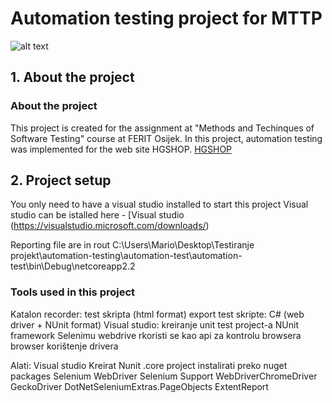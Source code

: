 # Automation testing project for MTTP
![alt text](https://github.com/mariodz95/automation-testing/tree/testing/assets/ferit.png)

## 1. About the project

### About the project


This project is created for the assignment at "Methods and Techinques of Software Testing" course at FERIT Osijek. 
In this project, automation testing was implemented for the web site HGSHOP. [HGSHOP](https://www.hgshop.hr/)


## 2. Project setup

You only need to have a visual studio installed to start this project
Visual studio can be istalled here - [Visual studio (https://visualstudio.microsoft.com/downloads/)

Reporting file are in rout C:\Users\Mario\Desktop\Testiranje projekt\automation-testing\automation-test\automation-test\bin\Debug\netcoreapp2.2


### Tools used in this project
Katalon recorder: test skripta (html format)
export test skripte: C# (web driver + NUnit format)
Visual studio: kreiranje unit test project-a
NUnit framework
Selenimu webdrive rkoristi se kao api za kontrolu browsera
browser korištenje drivera

Alati:
Visual studio
Kreirat Nunit .core project 
instalirati preko nuget packages
Selenium WebDriver
Selenium Support
WebDriverChromeDriver
GeckoDriver
DotNetSeleniumExtras.PageObjects
ExtentReport
